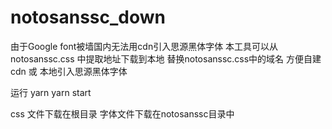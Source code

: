 # notosanssc_down
由于Google font被墙国内无法用cdn引入思源黑体字体
本工具可以从 notosanssc.css 中提取地址下载到本地
替换notosanssc.css中的域名
方便自建cdn 或 本地引入思源黑体字体

运行
yarn
yarn start

css 文件下载在根目录
字体文件下载在notosanssc目录中
